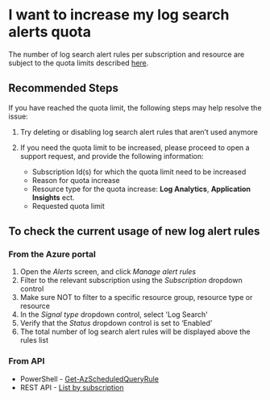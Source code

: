 <properties
    pageTitle="I want to increase my log search alerts quota"
    description="I want to increase my log search alerts quota"
    infoBubbleText=""
    service="microsoft.insights"
    resource="scheduledqueryrules"
    authors="yalavi"
    ms.author="yalavi"
    displayOrder="8"
    articleId="alerts-quota-log"
    diagnosticScenario=""
    selfHelpType="generic"
    supportTopicIds="32739787"
    resourceTags=""
    productPesIds="15454"
     cloudEnvironments="public,fairfax,mooncake,usnat,ussec"
    ownershipId="AzureMonitoring_Alerts_LogSearchAlerts"
/>

# I want to increase my log search alerts quota

The number of log search alert rules per subscription and resource are subject to the quota limits described [here](https://docs.microsoft.com/azure/azure-monitor/service-limits).

## **Recommended Steps**
    
If you have reached the quota limit, the following steps may help resolve the issue:

1. Try deleting or disabling log search alert rules that aren’t used anymore
2. If you need the quota limit to be increased, please proceed to open a support request, and provide the following information:

    - Subscription Id(s) for which the quota limit need to be increased
    - Reason for quota increase
    - Resource type for the quota increase: **Log Analytics**, **Application Insights** ect.
    - Requested quota limit

## To check the current usage of new log alert rules
	
### From the Azure portal

1. Open the *Alerts* screen, and click *Manage alert rules*
2. Filter to the relevant subscription using the *Subscription* dropdown control
3. Make sure NOT to filter to a specific resource group, resource type or resource
4. In the *Signal type* dropdown control, select 'Log Search'
5. Verify that the *Status* dropdown control is set to ‘Enabled’
6. The total number of log search alert rules will be displayed above the rules list

### From API

- PowerShell - [Get-AzScheduledQueryRule](https://docs.microsoft.com/powershell/module/az.monitor/get-azscheduledqueryrule?view=azps-3.7.0)
- REST API - [List by subscription](https://docs.microsoft.com/rest/api/monitor/scheduledqueryrules/listbysubscription)
